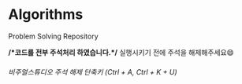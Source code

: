 # Algorithms

Problem Solving Repository

**/&#42;코드를 전부 주석처리 하였습니다.&#42;/** 실행시키기 전에 주석을 해제해주세요:smile:



###### *비주얼스튜디오 주석 해제 단축키 (Ctrl + A, Ctrl + K + U)*  

